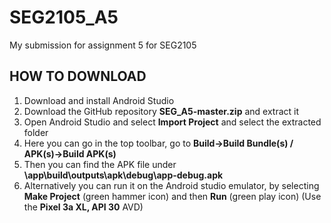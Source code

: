 # SEG2105_A5
My submission for assignment 5 for SEG2105

 ## HOW TO DOWNLOAD 
  1. Download and install Android Studio
  2. Download the GitHub repository **SEG_A5-master.zip** and extract it
  3. Open Android Studio and select **Import Project** and select the extracted folder
  4. Here you can go in the top toolbar, go to **Build->Build Bundle(s) / APK(s)->Build APK(s)**
  5. Then you can find the APK file under **\app\build\outputs\apk\debug\app-debug.apk**
  6. Alternatively you can run it on the Android studio emulator, by selecting **Make Project** (green hammer icon) and then **Run** (green play icon) (Use the **Pixel 3a XL, API 30** AVD)

